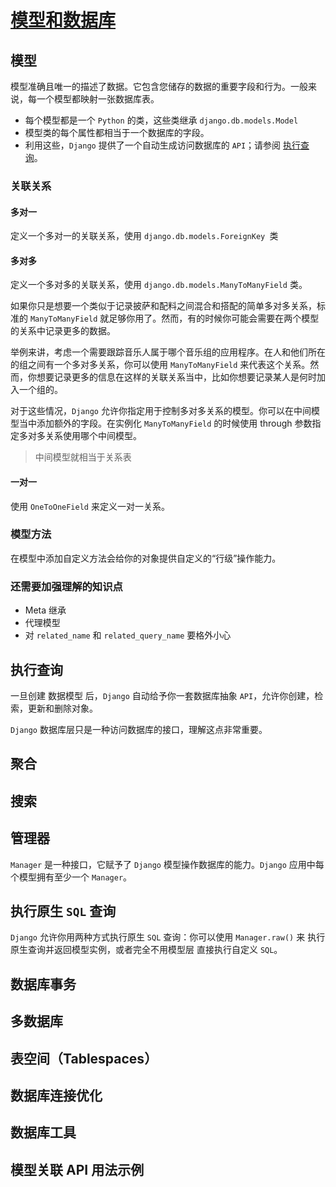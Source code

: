 # [模型和数据库](https://docs.djangoproject.com/zh-hans/2.2/topics/db/)

## 模型

模型准确且唯一的描述了数据。它包含您储存的数据的重要字段和行为。一般来说，每一个模型都映射一张数据库表。

- 每个模型都是一个 `Python` 的类，这些类继承 `django.db.models.Model`
- 模型类的每个属性都相当于一个数据库的字段。
- 利用这些，`Django` 提供了一个自动生成访问数据库的 `API`；请参阅 [执行查询](https://docs.djangoproject.com/zh-hans/2.2/topics/db/queries/)。

### 关联关系

#### 多对一

定义一个多对一的关联关系，使用 `django.db.models.ForeignKey `类

#### 多对多

定义一个多对多的关联关系，使用 `django.db.models.ManyToManyField` 类。

如果你只是想要一个类似于记录披萨和配料之间混合和搭配的简单多对多关系，标准的 `ManyToManyField` 就足够你用了。然而，有的时候你可能会需要在两个模型的关系中记录更多的数据。

举例来讲，考虑一个需要跟踪音乐人属于哪个音乐组的应用程序。在人和他们所在的组之间有一个多对多关系，你可以使用 `ManyToManyField` 来代表这个关系。然而，你想要记录更多的信息在这样的关联关系当中，比如你想要记录某人是何时加入一个组的。

对于这些情况，`Django` 允许你指定用于控制多对多关系的模型。你可以在中间模型当中添加额外的字段。在实例化 `ManyToManyField` 的时候使用 through 参数指定多对多关系使用哪个中间模型。

> 中间模型就相当于关系表
 
#### 一对一

使用 `OneToOneField` 来定义一对一关系。

### 模型方法

在模型中添加自定义方法会给你的对象提供自定义的“行级”操作能力。

### 还需要加强理解的知识点

- Meta 继承
- 代理模型
- 对 `related_name` 和 `related_query_name` 要格外小心

## 执行查询

一旦创建 数据模型 后，`Django` 自动给予你一套数据库抽象 `API`，允许你创建，检索，更新和删除对象。

`Django` 数据库层只是一种访问数据库的接口，理解这点非常重要。

## 聚合
## 搜索
## 管理器

`Manager` 是一种接口，它赋予了 `Django` 模型操作数据库的能力。`Django` 应用中每个模型拥有至少一个 `Manager`。

## 执行原生 `SQL` 查询

`Django` 允许你用两种方式执行原生 `SQL` 查询：你可以使用 `Manager.raw()` 来 执行原生查询并返回模型实例，或者完全不用模型层 直接执行自定义 `SQL`。

## 数据库事务
## 多数据库
## 表空间（Tablespaces）
## 数据库连接优化
## 数据库工具
## 模型关联 API 用法示例